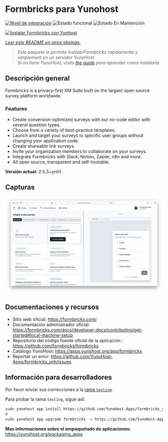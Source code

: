 <!--
Este archivo README esta generado automaticamente<https://github.com/YunoHost/apps/tree/master/tools/readme_generator>
No se debe editar a mano.
-->

# Formbricks para Yunohost

[![Nivel de integración](https://dash.yunohost.org/integration/formbricks.svg)](https://ci-apps.yunohost.org/ci/apps/formbricks/) ![Estado funcional](https://ci-apps.yunohost.org/ci/badges/formbricks.status.svg) ![Estado En Mantención](https://ci-apps.yunohost.org/ci/badges/formbricks.maintain.svg)

[![Instalar Formbricks con Yunhost](https://install-app.yunohost.org/install-with-yunohost.svg)](https://install-app.yunohost.org/?app=formbricks)

*[Leer este README en otros idiomas.](./ALL_README.md)*

> *Este paquete le permite instalarFormbricks rapidamente y simplement en un servidor YunoHost.*  
> *Si no tiene YunoHost, visita [the guide](https://yunohost.org/install) para aprender como instalarla.*

## Descripción general

Formbricks is a privacy-first XM Suite built on the largest open source survey platform worldwide. 

### Features

- Create conversion-optimized surveys with our no-code editor with several question types.
- Choose from a variety of best-practice templates.
- Launch and target your surveys to specific user groups without changing your application code.
- Create shareable link surveys.
- Invite your organization members to collaborate on your surveys.
- Integrate Formbricks with Slack, Notion, Zapier, n8n and more.
- All open source, transparent and self-hostable.


**Versión actual:** 2.5.3~ynh1

## Capturas

![Captura de Formbricks](./doc/screenshots/screenshot.png)

## Documentaciones y recursos

- Sitio web oficial: <https://formbricks.com/>
- Documentación administrador oficial: <https://formbricks.com/docs/developer-docs/contributing/get-started#local-machine-setup>
- Repositorio del código fuente oficial de la aplicación : <https://github.com/formbricks/formbricks>
- Catálogo YunoHost: <https://apps.yunohost.org/app/formbricks>
- Reportar un error: <https://github.com/YunoHost-Apps/formbricks_ynh/issues>

## Información para desarrolladores

Por favor enviar sus correcciones a la [rama `testing`](https://github.com/YunoHost-Apps/formbricks_ynh/tree/testing).

Para probar la rama `testing`, sigue asÍ:

```bash
sudo yunohost app install https://github.com/YunoHost-Apps/formbricks_ynh/tree/testing --debug
o
sudo yunohost app upgrade formbricks -u https://github.com/YunoHost-Apps/formbricks_ynh/tree/testing --debug
```

**Mas informaciones sobre el empaquetado de aplicaciones:** <https://yunohost.org/packaging_apps>

